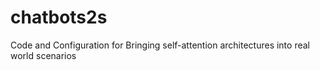 # chatbots2s
Code and Configuration for Bringing self-attention architectures into real world scenarios
